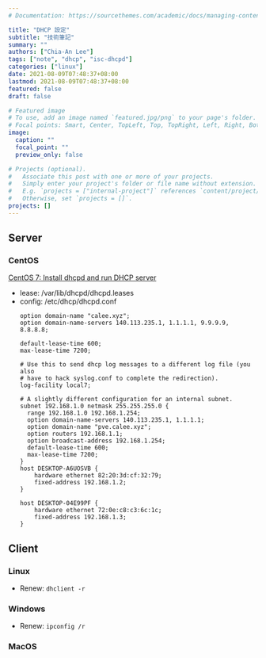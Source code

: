 ```yaml
---
# Documentation: https://sourcethemes.com/academic/docs/managing-content/

title: "DHCP 設定"
subtitle: "技術筆記"
summary: ""
authors: ["Chia-An Lee"]
tags: ["note", "dhcp", "isc-dhcpd"]
categories: ["linux"]
date: 2021-08-09T07:48:37+08:00
lastmod: 2021-08-09T07:48:37+08:00
featured: false
draft: false

# Featured image
# To use, add an image named `featured.jpg/png` to your page's folder.
# Focal points: Smart, Center, TopLeft, Top, TopRight, Left, Right, BottomLeft, Bottom, BottomRight.
image:
  caption: ""
  focal_point: ""
  preview_only: false

# Projects (optional).
#   Associate this post with one or more of your projects.
#   Simply enter your project's folder or file name without extension.
#   E.g. `projects = ["internal-project"]` references `content/project/deep-learning/index.md`.
#   Otherwise, set `projects = []`.
projects: []
---
```


## Server
### CentOS
[CentOS 7: Install dhcpd and run DHCP server](https://www.hiroom2.com/2016/05/26/centos-7-install-dhcpd-and-run-dhcp-server/)

- lease: /var/lib/dhcpd/dhcpd.leases
- config: /etc/dhcp/dhcpd.conf
    ```shell=
    option domain-name "calee.xyz";
    option domain-name-servers 140.113.235.1, 1.1.1.1, 9.9.9.9, 8.8.8.8;

    default-lease-time 600;
    max-lease-time 7200;

    # Use this to send dhcp log messages to a different log file (you also
    # have to hack syslog.conf to complete the redirection).
    log-facility local7;

    # A slightly different configuration for an internal subnet.
    subnet 192.168.1.0 netmask 255.255.255.0 {
      range 192.168.1.0 192.168.1.254;
      option domain-name-servers 140.113.235.1, 1.1.1.1;
      option domain-name "pve.calee.xyz";
      option routers 192.168.1.1;
      option broadcast-address 192.168.1.254;
      default-lease-time 600;
      max-lease-time 7200;
    }
    host DESKTOP-A6UOSVB {
        hardware ethernet 82:20:3d:cf:32:79;
        fixed-address 192.168.1.2;
    }

    host DESKTOP-04E99PF {
        hardware ethernet 72:0e:c8:c3:6c:1c;
        fixed-address 192.168.1.3;
    }
    ```
    
## Client

### Linux

- Renew: `dhclient -r`

### Windows

- Renew: `ipconfig /r`

### MacOS
